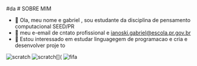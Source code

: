  #da # SOBRE MIM

- 👋 Ola, meu nome e gabriel , sou estudante da disciplina de pensamento computacional SEED/PR
- 👀  meu  e-email de cntato profissional e  ianoski.gabriel@escola.pr.gov.br
- 🌱  Estou interessado em estudar linguagegem de programacao e cria e desenvolver proje  to

![ scratch](https://img.shields.io/badge/Scratch-4D97FF?style=for-the-badge&logo=Scratch&logoCo1lor=white)
![scratch[](](https://img.shields.io/badge/JavaScript-323330?style=for-the-badge&logo=javascript&logoColor=F7DF1E)
![fifa](https://img.shields.io/badge/FIFA-B7312F?style=for-the-badge&logo=fifa&logoColor=white)
